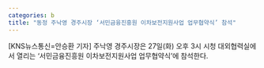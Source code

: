```yaml
---
categories: b
title: "동정 주낙영 경주시장 ‘서민금융진흥원 이차보전지원사업 업무협약식’ 참석"
---
```

[KNS뉴스통신=안승환 기자] 주낙영 경주시장은 27일(화) 오후 3시 시청 대외협력실에서 열리는 ‘서민금융진흥원 이차보전지원사업 업무협약식’에 참석한다.